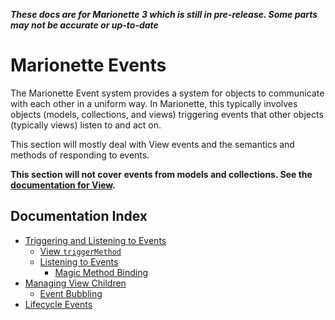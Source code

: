 **_These docs are for Marionette 3 which is still in pre-release. Some parts may
not be accurate or up-to-date_**

# Marionette Events

The Marionette Event system provides a system for objects to communicate with
each other in a uniform way. In Marionette, this typically involves objects
(models, collections, and views) triggering events that other objects
(typically views) listen to and act on.

This section will mostly deal with View events and the semantics and methods of
responding to events.

**This section will not cover events from models and collections. See the
[documentation for View](./marionette.view.md#model-and-collection-events).**

## Documentation Index

* [Triggering and Listening to Events](#triggering-and-listening-to-events)
  * [View `triggerMethod`](#view-triggermethod)
  * [Listening to Events](#listening-to-events)
    * [Magic Method Binding](#magic-method-binding)
* [Managing View Children](#managing-view-children)
  * [Event Bubbling](#event-bubbling)
* [Lifecycle Events](#lifecycle-events)
